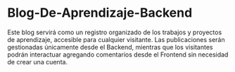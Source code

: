 # Blog-De-Aprendizaje-Backend
Este blog servirá como un registro organizado de los trabajos y proyectos de aprendizaje, accesible para cualquier visitante. Las publicaciones serán gestionadas únicamente desde el Backend, mientras que los visitantes podrán interactuar agregando comentarios desde el Frontend sin necesidad de crear una cuenta.
